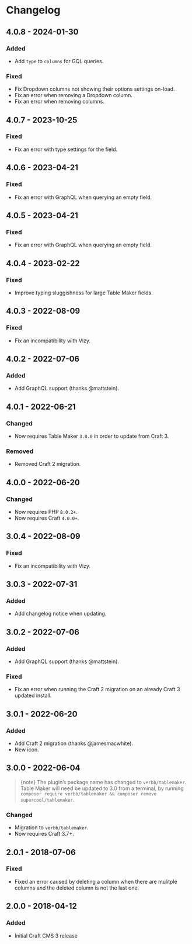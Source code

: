 # Changelog

## 4.0.8 - 2024-01-30

### Added
- Add `type` to `columns` for GQL queries.

### Fixed
- Fix Dropdown columns not showing their options settings on-load.
- Fix an error when removing a Dropdown column.
- Fix an error when removing columns.

## 4.0.7 - 2023-10-25

### Fixed
- Fix an error with type settings for the field.

## 4.0.6 - 2023-04-21

### Fixed
- Fix an error with GraphQL when querying an empty field.

## 4.0.5 - 2023-04-21

### Fixed
- Fix an error with GraphQL when querying an empty field.

## 4.0.4 - 2023-02-22

### Fixed
- Improve typing sluggishness for large Table Maker fields.

## 4.0.3 - 2022-08-09

### Fixed
- Fix an incompatibility with Vizy.

## 4.0.2 - 2022-07-06

### Added
- Add GraphQL support (thanks @mattstein).

## 4.0.1 - 2022-06-21

### Changed
- Now requires Table Maker `3.0.0` in order to update from Craft 3.

### Removed
- Removed Craft 2 migration.

## 4.0.0 - 2022-06-20

### Changed
- Now requires PHP `8.0.2+`.
- Now requires Craft `4.0.0+`.

## 3.0.4 - 2022-08-09

### Fixed
- Fix an incompatibility with Vizy.

## 3.0.3 - 2022-07-31

### Added
- Add changelog notice when updating.

## 3.0.2 - 2022-07-06

### Added
- Add GraphQL support (thanks @mattstein).

### Fixed
- Fix an error when running the Craft 2 migration on an already Craft 3 updated install.

## 3.0.1 - 2022-06-20

### Added
- Add Craft 2 migration (thanks @jamesmacwhite).
- New icon.

## 3.0.0 - 2022-06-04

> {note} The plugin’s package name has changed to `verbb/tablemaker`. Table Maker will need be updated to 3.0 from a terminal, by running `composer require verbb/tablemaker && composer remove supercool/tablemaker`.

### Changed
- Migration to `verbb/tablemaker`.
- Now requires Craft 3.7+.

## 2.0.1 - 2018-07-06

### Fixed
- Fixed an error caused by deleting a column when there are mulitple columns and the deleted column is not the last one.

## 2.0.0 - 2018-04-12

### Added
- Initial Craft CMS 3 release
